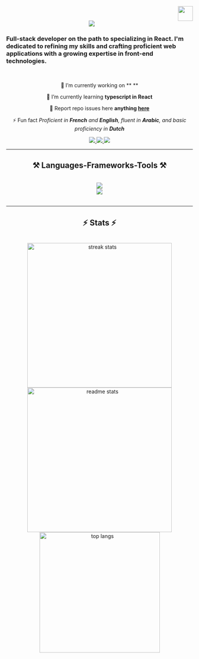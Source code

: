 
<img src="https://cdn.worldvectorlogo.com/logos/react-2.svg" width="40px" height="40px" align="right" />


<h1 align="center">
    <img src="https://readme-typing-svg.herokuapp.com/?font=Righteous&size=35&center=true&vCenter=true&width=500&height=70&duration=4000&lines=Hi+There!+👋;+I'm+osama+lmezouari!;" />
</h1>

<h3 align="left" letter-spacing="4px">Full-stack developer on the path to specializing in React. I'm dedicated to refining my skills and crafting proficient web applications with a growing expertise in front-end technologies.</h3>

<br/>

<div align="center">
 
 🔭 I’m currently working on ** **
 
 🌱 I’m currently learning **typescript in React**

💬 Report repo issues here **anything [here](https://github.com/salesp07/salesp07/issues)**

⚡ Fun fact *Proficient in **French** and **English**, fluent in **Arabic**, and basic proficiency in **Dutch***

 </div>
 
<div align="center"> 
  <a href="mailto:oussamalm147@gmail.com">
    <img src="https://img.shields.io/badge/Gmail-333333?style=for-the-badge&logo=gmail&logoColor=red" />
  </a>
  <a href="https://www.linkedin.com/in/oussama-lmezouari-307a32298/" target="_blank">
    <img src="https://img.shields.io/badge/LinkedIn-0077B5?style=for-the-badge&logo=linkedin&logoColor=white" target="_blank" />
  </a>
  <a href="_" target="_blank">
     <img src="https://img.shields.io/badge/Portfolio-FF5722?style=for-the-badge&logo=p&logoColor=white" target="_blank" /> <!-- sqlite, safari, google-chrome are other good icon options -->
  </a>
</div>

 <hr/>
 
<h2 align="center">⚒️ Languages-Frameworks-Tools ⚒️</h2>
<br/>
<div align="center">
    <img src="https://skillicons.dev/icons?i=c,html,css,sass,tailwind,javascript,typescript,react,php,mysql" />
    <br>
    <img src="https://skillicons.dev/icons?i=git,github,linux,idea,vscode,vite" /><br>
</div>

<br/>
<hr/>

<h2 align="center">⚡ Stats ⚡</h2>
<br>
<div align=center>
  <img width=390 src="https://github-readme-streak-stats-osamalmezouari.vercel.app/?user=osamalmezouari&count_private=true&theme=react&border_radius=10" alt="streak stats"/>
  <img width=390 src="https://github-readme-stats-osamalmezouari.vercel.app/api?username=osamalmezouari&count_private=true&show_icons=true&theme=react&rank_icon=github&border_radius=10" alt="readme stats" />
  <br/>
  <img width=325 align="center" src="https://github-readme-stats-osamalmezouari.vercel.app/api/top-langs/?username=osamalmezouari&hide=HTML&langs_count=8&layout=compact&theme=react&border_radius=10&size_weight=0.5&count_weight=0.5&exclude_repo=github-readme-stats" alt="top langs" />
</div>

<br/><br/>
<br/>
<br/>
